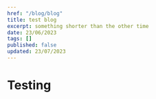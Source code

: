 ```yaml
---
href: "/blog/blog"
title: test blog
excerpt: something shorter than the other time
date: 23/06/2023
tags: []
published: false
updated: 23/07/2023
---
```


# Testing